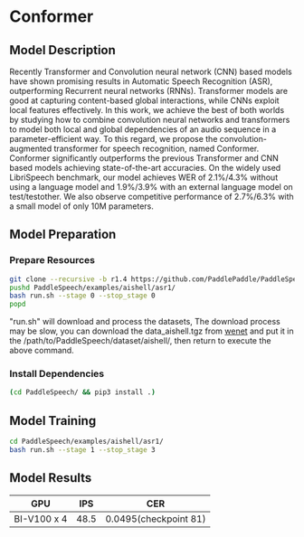 # Conformer

## Model Description

Recently Transformer and Convolution neural network (CNN) based models have shown promising results in Automatic Speech
Recognition (ASR), outperforming Recurrent neural networks (RNNs). Transformer models are good at capturing
content-based global interactions, while CNNs exploit local features effectively. In this work, we achieve the best of
both worlds by studying how to combine convolution neural networks and transformers to model both local and global
dependencies of an audio sequence in a parameter-efficient way. To this regard, we propose the convolution-augmented
transformer for speech recognition, named Conformer. Conformer significantly outperforms the previous Transformer and
CNN based models achieving state-of-the-art accuracies. On the widely used LibriSpeech benchmark, our model achieves WER
of 2.1%/4.3% without using a language model and 1.9%/3.9% with an external language model on test/testother. We also
observe competitive performance of 2.7%/6.3% with a small model of only 10M parameters.

## Model Preparation

### Prepare Resources

```sh
git clone --recursive -b r1.4 https://github.com/PaddlePaddle/PaddleSpeech.git
pushd PaddleSpeech/examples/aishell/asr1/
bash run.sh --stage 0 --stop_stage 0
popd
```

"run.sh" will download and process the datasets, The download process may be slow, you can download the data_aishell.tgz
from [wenet](http://openslr.magicdatatech.com/resources/33/data_aishell.tgz) and put it in the
/path/to/PaddleSpeech/dataset/aishell/, then return to execute the above command.

### Install Dependencies

```sh
(cd PaddleSpeech/ && pip3 install .)
```

## Model Training

```sh
cd PaddleSpeech/examples/aishell/asr1/
bash run.sh --stage 1 --stop_stage 3
```

## Model Results

| GPU         | IPS  | CER                   |
|-------------|------|-----------------------|
| BI-V100 x 4 | 48.5 | 0.0495(checkpoint 81) |
